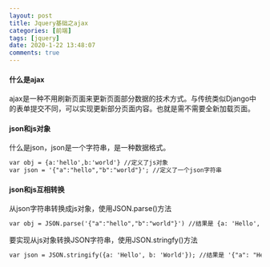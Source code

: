 ```yaml
---
layout: post
title: Jquery基础之ajax
categories: [前端]
tags: [jquery]
date: 2020-1-22 13:48:07
comments: true
---
```



#### 什么是ajax

ajax是一种不用刷新页面来更新页面部分数据的技术方式。与传统类似Django中的表单提交不同，可以实现更新部分页面内容。也就是需不需要全新加载页面。

#### json和js对象

什么是json，json是一个字符串，是一种数据格式。

```html
var obj = {a:'hello',b:'world'} //定义了js对象
var json = '{"a":"hello","b":"world"}'; //定义了一个json字符串
```

#### json和js互相转换

从json字符串转换成js对象，使用JSON.parse()方法

```html
var obj = JSON.parse('{"a":"hello","b":"world"}') //结果是 {a: 'Hello', b: 'World'}
```

要实现从js对象转换JSON字符串，使用JSON.stringfy()方法

```html
var json = JSON.stringify({a: 'Hello', b: 'World'}); //结果是 '{"a": "Hello", "b": "World"}'
```















 






















